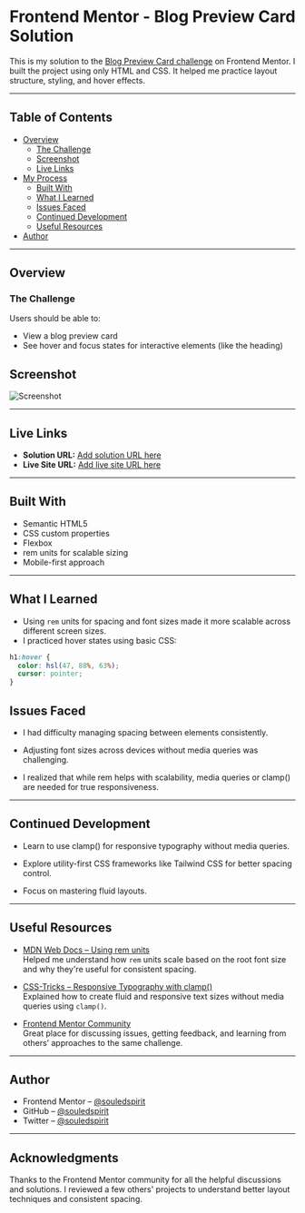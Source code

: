 # Frontend Mentor - Blog Preview Card Solution

This is my solution to the [Blog Preview Card challenge](https://www.frontendmentor.io/challenges/blog-preview-card-ckPaj01IcS) on Frontend Mentor. I built the project using only HTML and CSS. It helped me practice layout structure, styling, and hover effects.

---

## Table of Contents

- [Overview](#overview)
  - [The Challenge](#the-challenge)
  - [Screenshot](#screenshot)
  - [Live Links](#live-links)
- [My Process](#my-process)
  - [Built With](#built-with)
  - [What I Learned](#what-i-learned)
  - [Issues Faced](#issues-faced)
  - [Continued Development](#continued-development)
  - [Useful Resources](#useful-resources)
- [Author](#author)

---

## Overview

### The Challenge

Users should be able to:

- View a blog preview card
- See hover and focus states for interactive elements (like the heading)

## Screenshot

![Screenshot](./screenshot.jpg)

---

## Live Links

- **Solution URL:** [Add solution URL here](https://your-solution-url.com)
- **Live Site URL:** [Add live site URL here](https://your-live-site-url.com)

---

## Built With

- Semantic HTML5
- CSS custom properties
- Flexbox
- rem units for scalable sizing
- Mobile-first approach

---

## What I Learned

- Using `rem` units for spacing and font sizes made it more scalable across different screen sizes.
- I practiced hover states using basic CSS:

```css
h1:hover {
  color: hsl(47, 88%, 63%);
  cursor: pointer;
}
```

## Issues Faced

- I had difficulty managing spacing between elements consistently.

- Adjusting font sizes across devices without media queries was challenging.

- I realized that while rem helps with scalability, media queries or clamp() are needed for true responsiveness.

---

## Continued Development

- Learn to use clamp() for responsive typography without media queries.

- Explore utility-first CSS frameworks like Tailwind CSS for better spacing control.

- Focus on mastering fluid layouts.

---

## Useful Resources

- [MDN Web Docs – Using rem units](https://developer.mozilla.org/en-US/docs/Web/CSS/font-size#values)  
  Helped me understand how `rem` units scale based on the root font size and why they're useful for consistent spacing.

- [CSS-Tricks – Responsive Typography with clamp()](https://css-tricks.com/using-calc-to-create-more-dynamic-layouts/)  
  Explained how to create fluid and responsive text sizes without media queries using `clamp()`.

- [Frontend Mentor Community](https://www.frontendmentor.io/community)  
  Great place for discussing issues, getting feedback, and learning from others’ approaches to the same challenge.

---

## Author

- Frontend Mentor – [@souledspirit](https://www.frontendmentor.io/profile/souledspirit)
- GitHub – [@souledspirit](https://github.com/souledspirit)
- Twitter – [@souledspirit](https://twitter.com/souledspirit)

---

## Acknowledgments

Thanks to the Frontend Mentor community for all the helpful discussions and solutions. I reviewed a few others' projects to understand better layout techniques and consistent spacing.
